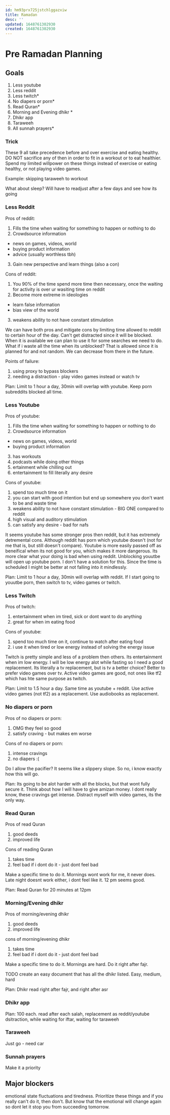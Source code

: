 ```yaml
---
id: hm93prx725jstchlggazxiw
title: Ramadan
desc: ''
updated: 1648761302930
created: 1648761302930
---
```


# Pre Ramadan Planning

## Goals


1. Less youtube
2. Less reddit
3. Less twitch*
4. No diapers or porn*
5. Read Quran*
6. Morning and Evening dhikr *
7. Dhikr app
8. Taraweeh
9. All sunnah prayers*


### Trick

These 9 all take precedence before and over exercise and eating healthy. DO NOT sacrifice any of then in order to fit in a workout or to eat healthier. Spend my limited willpower on these things instead of exercise or eating healthy, or not playing video games.

Example: skipping taraweeh to workout

What about sleep? Will have to readjust after a few days and see how its going

### Less Reddit

Pros of reddit: 
1. Fills the time when waiting for something to happen or nothing to do
2. Crowdsource information
  - news on games, videos, world
  - buying product information
  - advice (usually worthless tbh)
3. Gain new perspective and learn things (also a con)

Cons of reddit:
1. You 90% of the time spend more time then necessary, once the waiting for activity is over ur wasiting time on reddit
2. Become more extreme in ideologies
  - learn false information
  - bias view of the world
3. weakens ability to not have constant stimulation

We can have both pros and mitigate cons by limiting time allowed to reddit to certain hour of the day. Can't get distracted since it will be blocked. When it is available we can plan to use it for some searches we need to do. What if i waste all the time when its unblocked? That is allowed since it is planned for and not random. We can decrease from there in the future.

Points of failure:
1. using proxy to bypass blockers
2. needing a distraction - play video games instead or watch tv

Plan: Limit to 1 hour a day, 30min will overlap with youtube. Keep porn subreddits blocked all time.

### Less Youtube

Pros of youtube: 
1. Fills the time when waiting for something to happen or nothing to do
2. Crowdsource information
  - news on games, videos, world
  - buying product information
3. has workouts
4. podcasts while doing other things
5. ertainment while chilling out
6. entertainment to fill literally any desire 

Cons of youtube:
1. spend too much time on it
2. you can start with good intention but end up somewhere you don't want to be and waste time 
3. weakens ability to not have constant stimulation - BIG ONE compared to reddit
4. high visual and auditory stimulation
5. can satisfy any desire - bad for nafs

It seems youtube has some stronger pros then reddit, but it has extremely detremental cons. Although reddit has porn which youtube doesn't (not for me that is, but still doesn't compare). Youtube is more easily passed off as beneifical when its not good for you, which makes it more dangerous. Its more clear what your doing is bad when using reddit. Unblocking youutbe will open up youtube porn. I don't have a solution for this. Since the time is scheduled I might be better at not falling into it mindlessly.

Plan: Limit to 1 hour a day, 30min will overlap with reddit. If I start going to youutbe porn, then switch to tv, video games or twitch.

### Less Twitch

Pros of twitch: 
1. entertainment when im tired, sick or dont want to do anything 
2. great for when im eating food

Cons of youtube:
1. spend too much time on it, continue to watch after eating food
2. i use it when tired or low energy instead of solving the energy issue

Twitch is pretty simple and less of a problem then others. Its entertainment when im low energy. I will be low energy alot while fasting so I need a good replacement. Its literally a tv replacement, but is tv a better choice? Better to prefer video games over tv. Active video games are good, not ones like tf2 which has hte same purpose as twitch.

Plan: Limit to 1.5 hour a day. Same time as youtube + reddit. Use active video games (not tf2) as a replacement. Use audiobooks as replacement.

### No diapers or porn 

Pros of no diapers or porn: 
1. OMG they feel so good 
2. satisfy craving - but makes em worse 

Cons of no diapers or porn: 
1. intense cravings 
2. no diapers :(

Do I allow the pacifier? It seems like a slippery slope. So no, i know exactly how this will go.

Plan: Its going to be alot harder with all the blocks, but that wont fully secure it. Think about how I will have to give amizan money. I dont really know, these cravings get intense. Distract myself with video games, its the only way. 

### Read Quran

Pros of read Quran 
1. good deeds 
2. improved life 

Cons of reading Quran 
1. takes time 
2. feel bad if i dont do it  - just dont feel bad

Make a specific time to do it. Mornings wont work for me, it never does. Late night doesnt work either, i dont feel like it. 12 pm seems good.

Plan: Read Quran for 20 minutes at 12pm 

### Morning/Evening dhikr

Pros of morning/evening dhikr 
1. good deeds 
2. improved life 

cons of morning/evening dhikr 
1. takes time 
2. feel bad if i dont do it  - just dont feel bad

Make a specific time to do it. Mornings are hard. Do it right after fajr.  

TODO create an easy document that has all the dhikr listed. Easy, medium, hard

Plan: Dhikr read right after fajr, and right after asr


### Dhikr app

Plan: 100 each. read after each salah, replacement as reddit/youtube dsitraction, while waiting for iftar, waiting for taraweeh


### Taraweeh

Just go - need car

### Sunnah prayers

Make it a priority

## Major blockers

emotional state fluctuations and tiredness. Prioritize these things and if you really can't do it, then don't. But know that the emotional will change again so dont let it stop you from succeeding tomorrow.